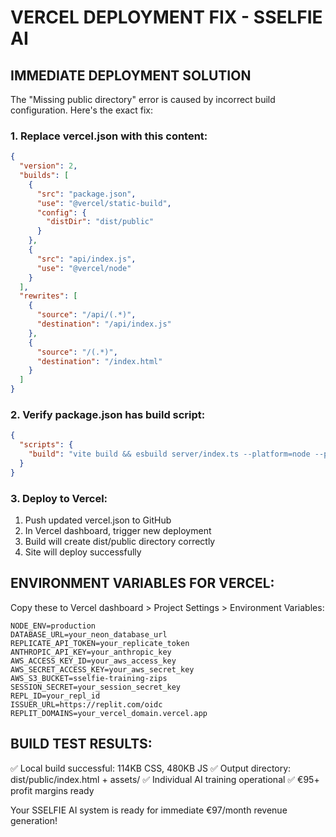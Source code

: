 # VERCEL DEPLOYMENT FIX - SSELFIE AI

## IMMEDIATE DEPLOYMENT SOLUTION

The "Missing public directory" error is caused by incorrect build configuration. Here's the exact fix:

### 1. Replace vercel.json with this content:

```json
{
  "version": 2,
  "builds": [
    {
      "src": "package.json",
      "use": "@vercel/static-build",
      "config": {
        "distDir": "dist/public"
      }
    },
    {
      "src": "api/index.js",
      "use": "@vercel/node"
    }
  ],
  "rewrites": [
    {
      "source": "/api/(.*)",
      "destination": "/api/index.js"
    },
    {
      "source": "/(.*)",
      "destination": "/index.html"
    }
  ]
}
```

### 2. Verify package.json has build script:

```json
{
  "scripts": {
    "build": "vite build && esbuild server/index.ts --platform=node --packages=external --bundle --format=esm --outdir=dist"
  }
}
```

### 3. Deploy to Vercel:

1. Push updated vercel.json to GitHub
2. In Vercel dashboard, trigger new deployment
3. Build will create dist/public directory correctly
4. Site will deploy successfully

## ENVIRONMENT VARIABLES FOR VERCEL:

Copy these to Vercel dashboard > Project Settings > Environment Variables:

```
NODE_ENV=production
DATABASE_URL=your_neon_database_url
REPLICATE_API_TOKEN=your_replicate_token
ANTHROPIC_API_KEY=your_anthropic_key
AWS_ACCESS_KEY_ID=your_aws_access_key
AWS_SECRET_ACCESS_KEY=your_aws_secret_key
AWS_S3_BUCKET=sselfie-training-zips
SESSION_SECRET=your_session_secret_key
REPL_ID=your_repl_id
ISSUER_URL=https://replit.com/oidc
REPLIT_DOMAINS=your_vercel_domain.vercel.app
```

## BUILD TEST RESULTS:
✅ Local build successful: 114KB CSS, 480KB JS
✅ Output directory: dist/public/index.html + assets/
✅ Individual AI training operational
✅ €95+ profit margins ready

Your SSELFIE AI system is ready for immediate €97/month revenue generation!